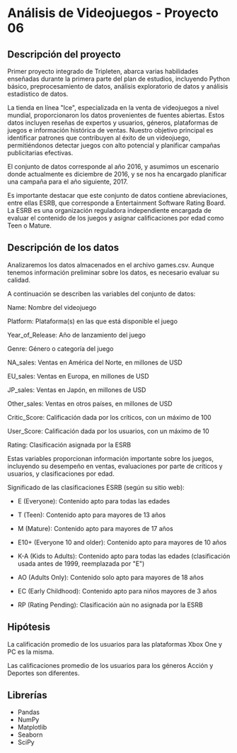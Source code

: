 # Análisis de Videojuegos - Proyecto 06

## Descripción del proyecto

Primer proyecto integrado de Tripleten, abarca varias habilidades enseñadas durante la primera parte del plan de estudios, incluyendo Python básico, preprocesamiento de datos, análisis exploratorio de datos y análisis estadístico de datos.

La tienda en línea "Ice", especializada en la venta de videojuegos a nivel mundial, proporcionaron los datos provenientes de fuentes abiertas. Estos datos incluyen reseñas de expertos y usuarios, géneros, plataformas de juegos e información histórica de ventas. Nuestro objetivo principal es identificar patrones que contribuyen al éxito de un videojuego, permitiéndonos detectar juegos con alto potencial y planificar campañas publicitarias efectivas.

El conjunto de datos corresponde al año 2016, y asumimos un escenario donde actualmente es diciembre de 2016, y se nos ha encargado planificar una campaña para el año siguiente, 2017.

Es importante destacar que este conjunto de datos contiene abreviaciones, entre ellas ESRB, que corresponde a Entertainment Software Rating Board. La ESRB es una organización reguladora independiente encargada de evaluar el contenido de los juegos y asignar calificaciones por edad como Teen o Mature.

## Descripción de los datos

Analizaremos los datos almacenados en el archivo games.csv. Aunque tenemos información preliminar sobre los datos, es necesario evaluar su calidad.

A continuación se describen las variables del conjunto de datos:

Name: Nombre del videojuego

Platform: Plataforma(s) en las que está disponible el juego

Year_of_Release: Año de lanzamiento del juego

Genre: Género o categoría del juego

NA_sales: Ventas en América del Norte, en millones de USD

EU_sales: Ventas en Europa, en millones de USD

JP_sales: Ventas en Japón, en millones de USD

Other_sales: Ventas en otros países, en millones de USD

Critic_Score: Calificación dada por los críticos, con un máximo de 100

User_Score: Calificación dada por los usuarios, con un máximo de 10

Rating: Clasificación asignada por la ESRB

Estas variables proporcionan información importante sobre los juegos, incluyendo su desempeño en ventas, evaluaciones por parte de críticos y usuarios, y clasificaciones por edad.

Significado de las clasificaciones ESRB (según su sitio web):

- E (Everyone): Contenido apto para todas las edades

- T (Teen): Contenido apto para mayores de 13 años

- M (Mature): Contenido apto para mayores de 17 años

- E10+ (Everyone 10 and older): Contenido apto para mayores de 10 años

- K-A (Kids to Adults): Contenido apto para todas las edades (clasificación usada antes de 1999, reemplazada por "E")

- AO (Adults Only): Contenido solo apto para mayores de 18 años

- EC (Early Childhood): Contenido apto para niños mayores de 3 años

- RP (Rating Pending): Clasificación aún no asignada por la ESRB

## Hipótesis

La calificación promedio de los usuarios para las plataformas Xbox One y PC es la misma.

Las calificaciones promedio de los usuarios para los géneros Acción y Deportes son diferentes.

## Librerías

- Pandas
- NumPy
- Matplotlib
- Seaborn
- SciPy

